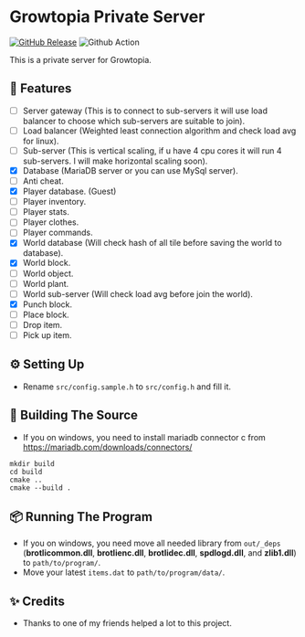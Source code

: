# Growtopia Private Server
[![GitHub Release](https://img.shields.io/github/release/ZTzTopia/GTPriavteServer.svg)](https://github.com/ZTzTopia/GTPriavteServer/releases/latest) 
![Github Action](https://github.com/ZTzTopia/GTPrivateServer/actions/workflows/cmake.yml/badge.svg)

This is a private server for Growtopia.

## 📜 Features
- [ ] Server gateway (This is to connect to sub-servers it will use load balancer to choose which sub-servers are suitable to join).
- [ ] Load balancer (Weighted least connection algorithm and check load avg for linux).
- [ ] Sub-server (This is vertical scaling, if u have 4 cpu cores it will run 4 sub-servers. I will make horizontal scaling soon).
- [x] Database (MariaDB server or you can use MySql server).
- [ ] Anti cheat.
- [x] Player database. (Guest)
- [ ] Player inventory.
- [ ] Player stats.
- [ ] Player clothes.
- [ ] Player commands.
- [x] World database (Will check hash of all tile before saving the world to database).
- [x] World block.
- [ ] World object.
- [ ] World plant.
- [ ] World sub-server (Will check load avg before join the world).
- [x] Punch block.
- [ ] Place block.
- [ ] Drop item.
- [ ] Pick up item.

## ⚙️ Setting Up
- Rename `src/config.sample.h` to `src/config.h` and fill it.

## 🔨 Building The Source
- If you on windows, you need to install mariadb connector c from https://mariadb.com/downloads/connectors/
```shell
mkdir build
cd build
cmake ..
cmake --build .
```

## 📦 Running The Program
- If you on windows, you need move all needed library from `out/_deps` (**brotlicommon.dll**, **brotlienc.dll**, **brotlidec.dll**, **spdlogd.dll**, and **zlib1.dll**) to `path/to/program/`.
- Move your latest `items.dat` to `path/to/program/data/`.

## ✨ Credits
- Thanks to one of my friends helped a lot to this project.
